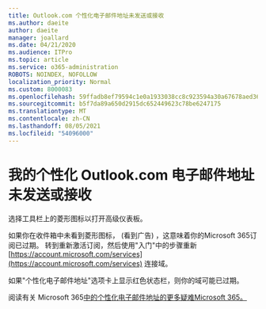 ```yaml
---
title: Outlook.com 个性化电子邮件地址未发送或接收
ms.author: daeite
author: daeite
manager: joallard
ms.date: 04/21/2020
ms.audience: ITPro
ms.topic: article
ms.service: o365-administration
ROBOTS: NOINDEX, NOFOLLOW
localization_priority: Normal
ms.custom: 8000083
ms.openlocfilehash: 59ffadb8ef79594c1e0a1933038cc8c923594a30a67678aed36aa62cf174c3aa
ms.sourcegitcommit: b5f7da89a650d2915dc652449623c78be6247175
ms.translationtype: MT
ms.contentlocale: zh-CN
ms.lasthandoff: 08/05/2021
ms.locfileid: "54096000"
---
```

# <a name="my-personalized-outlookcom-email-address-isnt-sending-or-receiving"></a>我的个性化 Outlook.com 电子邮件地址未发送或接收

选择工具栏上的菱形图标以打开高级仪表板。

如果你在收件箱中未看到菱形图标， (看到广告) ，这意味着你的Microsoft 365订阅已过期。 转到重新激活订阅，然后使用"入门"中的步骤重新 [https://account.microsoft.com/services](https://account.microsoft.com/services) 连接域。

如果"个性化电子邮件地址"选项卡上显示红色状态栏，则你的域可能已过期。

阅读有关 Microsoft 365[中的个性化电子邮件地址的更多疑难Microsoft 365。](https://support.office.com/article/75416a58-b225-4c02-8c07-8979403b427b?wt.mc_id=Office_Outlook_com_Alchemy)